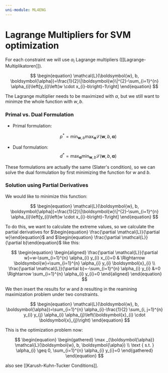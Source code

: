 ```yaml
---
uni-module: ML4ENG
---
```


# Lagrange Multipliers for SVM optimization

For each constraint we will use $\alpha _i$ Lagrange multipliers ([[Lagrange-Multiplikatoren]]).

$$
\begin{equation}
\mathcal{L}(\boldsymbol{w}, b, \boldsymbol{\alpha})=\frac{1}{2}\|\boldsymbol{w}\|^{2}-\sum_{i=1}^{n} \alpha_{i}\left[y_{i}\left(w \cdot x_{i}-b\right)-1\right]
\end{equation}
$$

The Lagrange multiplier needs to be maximized with $\alpha$, but we still want to minimze the whole function with $w, b$.

### Primal vs. Dual Formulation

- Primal formulation:

  $$
  \begin{equation}
  p^{*}=\min _{\boldsymbol{w}, b} \max _{\boldsymbol{\alpha}} \mathcal{L}(\boldsymbol{w}, b, \boldsymbol{\alpha})
  \end{equation}
  $$

- Dual formulation:
  $$
  \begin{equation}
  d^{*}=\max _{\boldsymbol{\alpha}} \min _{\boldsymbol{w}, b} \mathcal{L}(\boldsymbol{w}, b, \boldsymbol{\alpha})
  \end{equation}
  $$

These formulations are actually the same (Slater's condition), so we can solve the dual formulation by first minimizing the function for $w$ and $b$.

### Solution using Partial Derivatives

We would like to minimize this function:

$$
\begin{equation}
\mathcal{L}(\boldsymbol{w}, b, \boldsymbol{\alpha})=\frac{1}{2}\|\boldsymbol{w}\|^{2}-\sum_{i=1}^{n} \alpha_{i}\left[y_{i}\left(w \cdot x_{i}-b\right)-1\right]
\end{equation}
$$

To do this, we want to calculate the extreme values, so we calculate the partial derivatives for $\begin{equation} \frac{\partial \mathcal{L}}{\partial w}\end{equation}$ and $\begin{equation} \frac{\partial \mathcal{L}}{\partial b}\end{equation}$ like this:

$$
\begin{equation}
\begin{aligned}
\frac{\partial \mathcal{L}}{\partial w}=w-\sum_{i=1}^{n} \alpha_{i} y_{i} x_{i}=0 & \Rightarrow \boldsymbol{w}=\sum_{i=1}^{n} \alpha_{i} y_{i} \boldsymbol{x}_{i} \\
\frac{\partial \mathcal{L}}{\partial b}=-\sum_{i=1}^{n} \alpha_{i} y_{i} &=0 \Rightarrow \sum_{i=1}^{n} \alpha_{i} y_{i}=0
\end{aligned}
\end{equation}
$$

We then insert the results for $w$ and $b$ resulting in the reamining maximization problem under two constraints.

$$
\begin{equation}
\mathcal{L}(\boldsymbol{w}, b, \boldsymbol{\alpha})=\sum_{i=1}^{n} \alpha_{i}-\frac{1}{2} \sum_{i, j=1}^{n} y_{i} y_{j} \alpha_{i} \alpha_{j}\left(\boldsymbol{x}_{i} \cdot \boldsymbol{x}_{j}\right)
\end{equation}
$$

This is the optimization problem now:

$$
\begin{equation}
\begin{gathered}
\max _{\boldsymbol{\alpha}} \mathcal{L}(\boldsymbol{w}, b, \boldsymbol{\alpha}) \\
\text { s.t. } \alpha_{i} \geq 0, \sum_{i=1}^{n} \alpha_{i} y_{i}=0
\end{gathered}
\end{equation}
$$

also see [[Karush-Kuhn-Tucker Conditions]].
